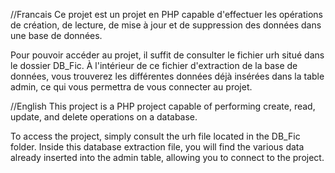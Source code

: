 //Francais
Ce projet est un projet en PHP capable d'effectuer les opérations de création, de lecture, de mise à jour et de suppression des données dans une base de données.

Pour pouvoir accéder au projet, il suffit de consulter le fichier urh situé dans le dossier DB_Fic. À l'intérieur de ce fichier d'extraction de la base de données,
vous trouverez les différentes données déjà insérées dans la table admin, ce qui vous permettra de vous connecter au projet.

//English
This project is a PHP project capable of performing create, read, update, and delete operations on a database.

To access the project, simply consult the urh file located in the DB_Fic folder. Inside this database extraction file,
you will find the various data already inserted into the admin table, allowing you to connect to the project.

